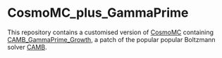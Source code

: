 # CosmoMC_plus_GammaPrime
This repository contains a customised version of [CosmoMC](https://github.com/cmbant/CosmoMC) containing [CAMB_GammaPrime_Growth](https://github.com/MinhMPA/CAMB_GammaPrime_Growth), a patch of the popular popular Boltzmann solver [CAMB](https://github.com/cmbant/CAMB).
